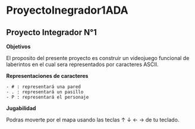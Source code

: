# ProyectoInegrador1ADA

## Proyecto Integrador N°1 

**Objetivos**

El proposito del presente proyecto es construir un videojuego funcional de laberintos en el cual sera representados por caracteres ASCII.

**Representaciones de caracteres**

    - # : representará una pared
    - . : representará un pasillo
    - P : representará el personaje

**Jugabilidad**

Podras moverte por el mapa usando las teclas ↑ ↓ ← → de tu teclado.
